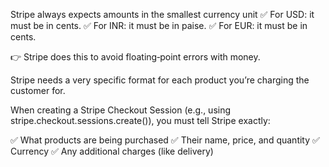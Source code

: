 Stripe always expects amounts in the smallest currency unit
✅ For USD: it must be in cents.
✅ For INR: it must be in paise.
✅ For EUR: it must be in cents.

👉 Stripe does this to avoid floating‑point errors with money.

Stripe needs a very specific format for each product you’re charging the customer for.

When creating a Stripe Checkout Session (e.g., using stripe.checkout.sessions.create()), you must tell Stripe exactly:

✅ What products are being purchased
✅ Their name, price, and quantity
✅ Currency
✅ Any additional charges (like delivery)